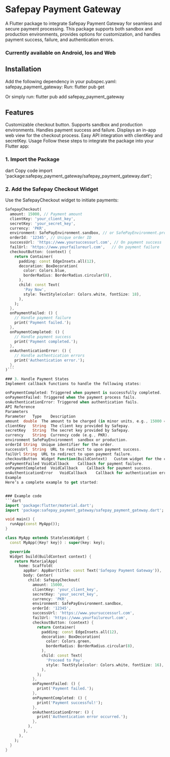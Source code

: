 
# Safepay Payment Gateway
A Flutter package to integrate Safepay Payment Gateway for seamless and secure payment processing. This package supports both sandbox and production environments, provides options for customization, and handles payment success, failure, and authentication errors.
### Currently available on Android, Ios and Web

## Installation
Add the following dependency in your pubspec.yaml:
    safepay_payment_gateway:
Run:
    flutter pub get

Or simply run:
    flutter pub add safepay_payment_gateway


## Features
Customizable checkout button.
Supports sandbox and production environments.
Handles payment success and failure.
Displays an in-app web view for the checkout process.
Easy API integration with clientKey and secretKey.
Usage
Follow these steps to integrate the package into your Flutter app:

### 1. Import the Package
dart
Copy code
import 'package:safepay_payment_gateway/safepay_payment_gateway.dart';

### 2. Add the Safepay Checkout Widget
Use the SafepayCheckout widget to initiate payments:
 
```dart
SafepayCheckout(
  amount: 15000, // Payment amount
  clientKey: 'your_client_key',
  secretKey: 'your_secret_key',
  currency: 'PKR',
  environment: SafePayEnvironment.sandbox, // or SafePayEnvironment.production
  orderId: '12345', // Unique order ID
  successUrl: 'https://www.yoursuccessurl.com', // On payment success
  failUrl: 'https://www.yourfailureurl.com',   // On payment failure
  checkoutButton: (context) {
    return Container(
      padding: const EdgeInsets.all(12),
      decoration: BoxDecoration(
        color: Colors.blue,
        borderRadius: BorderRadius.circular(8),
      ),
      child: const Text(
        'Pay Now',
        style: TextStyle(color: Colors.white, fontSize: 18),
      ),
    );
  },
  onPaymentFailed: () {
    // Handle payment failure
    print('Payment failed.');
  },
  onPaymentCompleted: () {
    // Handle payment success
    print('Payment completed.');
  },
  onAuthenticationError: () {
    // Handle authentication errors
    print('Authentication error.');
  },
)```

### 3. Handle Payment States
Implement callback functions to handle the following states:

onPaymentCompleted: Triggered when payment is successfully completed.
onPaymentFailed: Triggered when the payment process fails.
onAuthenticationError: Triggered when authentication fails.
API Reference
Parameters
Parameter	Type	Description
amount	double	The amount to be charged (in minor units, e.g., 15000 = PKR 150.00).
clientKey	String	The client key provided by Safepay.
secretKey	String	The secret key provided by Safepay.
currency	String	Currency code (e.g., PKR).
environment	SafePayEnvironment	sandbox or production.
orderId	String	Unique identifier for the order.
successUrl	String	URL to redirect to upon payment success.
failUrl	String	URL to redirect to upon payment failure.
checkoutButton	Widget Function(BuildContext)	Custom widget for the checkout button.
onPaymentFailed	VoidCallback	Callback for payment failure.
onPaymentCompleted	VoidCallback	Callback for payment success.
onAuthenticationError	VoidCallback	Callback for authentication error.
Example
Here’s a complete example to get started:


### Example code
```dart
import 'package:flutter/material.dart';
import 'package:safepay_payment_gateway/safepay_payment_gateway.dart';

void main() {
  runApp(const MyApp());
}

class MyApp extends StatelessWidget {
  const MyApp({Key? key}) : super(key: key);

  @override
  Widget build(BuildContext context) {
    return MaterialApp(
      home: Scaffold(
        appBar: AppBar(title: const Text('Safepay Payment Gateway')),
        body: Center(
          child: SafepayCheckout(
            amount: 15000,
            clientKey: 'your_client_key',
            secretKey: 'your_secret_key',
            currency: 'PKR',
            environment: SafePayEnvironment.sandbox,
            orderId: '12345',
            successUrl: 'https://www.yoursuccessurl.com',
            failUrl: 'https://www.yourfailureurl.com',
            checkoutButton: (context) {
              return Container(
                padding: const EdgeInsets.all(12),
                decoration: BoxDecoration(
                  color: Colors.green,
                  borderRadius: BorderRadius.circular(8),
                ),
                child: const Text(
                  'Proceed to Pay',
                  style: TextStyle(color: Colors.white, fontSize: 16),
                ),
              );
            },
            onPaymentFailed: () {
              print('Payment failed.');
            },
            onPaymentCompleted: () {
              print('Payment successful!');
            },
            onAuthenticationError: () {
              print('Authentication error occurred.');
            },
          ),
        ),
      ),
    );
  }
}
```